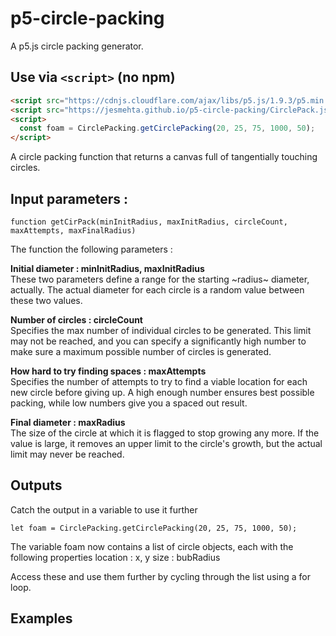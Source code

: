 # p5-circle-packing

A p5.js circle packing generator.

## Use via `<script>` (no npm)
```html
<script src="https://cdnjs.cloudflare.com/ajax/libs/p5.js/1.9.3/p5.min.js"></script>
<script src="https://jesmehta.github.io/p5-circle-packing/CirclePack.js"></script>
<script>
  const foam = CirclePacking.getCirclePacking(20, 25, 75, 1000, 50);
</script>
````

A circle packing function that returns a canvas full of tangentially touching circles.  

## Input parameters :    

````
function getCirPack(minInitRadius, maxInitRadius, circleCount, maxAttempts, maxFinalRadius)
````

The function the following parameters :  

**Initial diameter : minInitRadius, maxInitRadius**  
These two parameters define a range for the starting ~radius~ diameter, actually. The actual diameter for each circle is a random value between these two values.

**Number of circles : circleCount**  
Specifies the max number of individual circles to be generated. This limit may not be reached, and you can specify a significantly high number to make sure a maximum possible number of circles is generated.

**How hard to try finding spaces : maxAttempts**  
Specifies the number of attempts to try to find a viable location for each new circle before giving up. A high enough number ensures best possible packing, while low numbers give you a spaced out result.

**Final diameter : maxRadius**  
The size of the circle at which it is flagged to stop growing any more. If the value is large, it removes an upper limit to the circle's growth, but the actual limit may never be reached.

## Outputs
Catch the output in a variable to use it further  
````
let foam = CirclePacking.getCirclePacking(20, 25, 75, 1000, 50);
````

The variable foam now contains a list of circle objects, each with the following properties
location : x, y
size : bubRadius

Access these and use them further by cycling through the list using a for loop.

## Examples

